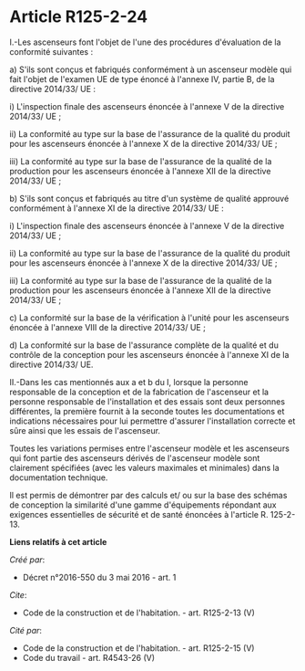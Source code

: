 # Article R125-2-24

I.-Les ascenseurs font l'objet de l'une des procédures d'évaluation de la conformité suivantes : 

a) S'ils sont conçus et fabriqués conformément à un ascenseur modèle qui fait l'objet de l'examen UE de type énoncé à
l'annexe IV, partie B, de la directive 2014/33/ UE : 

i) L'inspection finale des ascenseurs énoncée à l'annexe V de la directive 2014/33/ UE ; 

ii) La conformité au type sur la base de l'assurance de la qualité du produit pour les ascenseurs énoncée à l'annexe X de la
directive 2014/33/ UE ; 

iii) La conformité au type sur la base de l'assurance de la qualité de la production pour les ascenseurs énoncée à l'annexe
XII de la directive 2014/33/ UE ; 

b) S'ils sont conçus et fabriqués au titre d'un système de qualité approuvé conformément à l'annexe XI de la directive
2014/33/ UE : 

i) L'inspection finale des ascenseurs énoncée à l'annexe V de la directive 2014/33/ UE ; 

ii) La conformité au type sur la base de l'assurance de la qualité du produit pour les ascenseurs énoncée à l'annexe X de la
directive 2014/33/ UE ; 

iii) La conformité au type sur la base de l'assurance de la qualité de la production pour les ascenseurs énoncée à l'annexe
XII de la directive 2014/33/ UE ; 

c) La conformité sur la base de la vérification à l'unité pour les ascenseurs énoncée à l'annexe VIII de la directive
2014/33/ UE ; 

d) La conformité sur la base de l'assurance complète de la qualité et du contrôle de la conception pour les ascenseurs
énoncée à l'annexe XI de la directive 2014/33/ UE. 

II.-Dans les cas mentionnés aux a et b du I, lorsque la personne responsable de la conception et de la fabrication de
l'ascenseur et la personne responsable de l'installation et des essais sont deux personnes différentes, la première fournit à
la seconde toutes les documentations et indications nécessaires pour lui permettre d'assurer l'installation correcte et sûre
ainsi que les essais de l'ascenseur. 

Toutes les variations permises entre l'ascenseur modèle et les ascenseurs qui font partie des ascenseurs dérivés de
l'ascenseur modèle sont clairement spécifiées (avec les valeurs maximales et minimales) dans la documentation technique. 

Il est permis de démontrer par des calculs et/ ou sur la base des schémas de conception la similarité d'une gamme
d'équipements répondant aux exigences essentielles de sécurité et de santé énoncées à l'article R. 125-2-13.

**Liens relatifs à cet article**

_Créé par_:

  - Décret n°2016-550 du 3 mai 2016 - art. 1

_Cite_:

  - Code de la construction et de l'habitation. - art. R125-2-13 (V)

_Cité par_:

  - Code de la construction et de l'habitation. - art. R125-2-15 (V)
  - Code du travail - art. R4543-26 (V)
